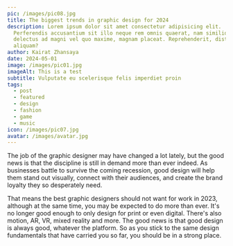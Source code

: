 ```yaml
---
pic: /images/pic08.jpg
title: The biggest trends in graphic design for 2024
description: Lorem ipsum dolor sit amet consectetur adipisicing elit.
  Perferendis accusantium sit illo neque rem omnis quaerat, nam similique vitae
  delectus ad magni vel quo maxime, magnam placeat. Reprehenderit, distinctio
  aliquam?
author: Kairat Zhansaya
date: 2024-05-01
image: /images/pic01.jpg
imageAlt: This is a test
subtitle: Vulputate eu scelerisque felis imperdiet proin
tags:
  - post
  - featured
  - design
  - fashion
  - game
  - music
icon: /images/pic07.jpg
avatar: /images/avatar.jpg
---
```

The job of the graphic designer may have changed a lot lately, but the good news is that the discipline is still in demand more than ever indeed. As businesses battle to survive the coming recession, good design will help them stand out visually, connect with their audiences, and create the brand loyalty they so desperately need.



That means the best graphic designers should not want for work in 2023, although at the same time, you may be expected to do more than ever. It's no longer good enough to only design for print or even digital. There's also motion, AR, VR, mixed reality and more. The good news is that good design is always good, whatever the platform. So as you stick to the same design fundamentals that have carried you so far, you should be in a strong place.

